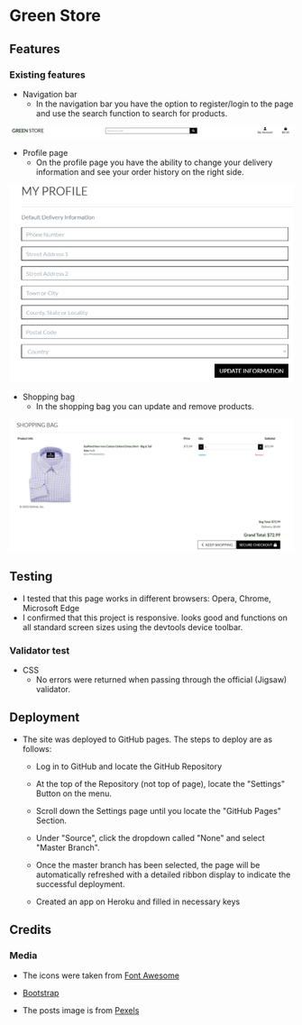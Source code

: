 # Green Store

## Features

### Existing features

- Navigation bar
   - In the navigation bar you have the option to register/login to the page and use the search function to search for products.

![Navbar](media/Navbar.png)

- Profile page
   - On the profile page you have the ability to change your delivery information and see your order history on the right side.

![Profile-Page](media/Myprofile.png)

- Shopping bag
   - In the shopping bag you can update and remove products.

![Shopping-Bag](media/Shoppingbag.png)

## Testing
- I tested that this page works in different browsers: Opera, Chrome, Microsoft Edge
- I confirmed that this project is responsive. looks good and functions on all standard screen sizes using the devtools device toolbar.


### Validator test

- CSS
   - No errors were returned when passing through the official (Jigsaw) validator.

## Deployment

- The site was deployed to GitHub pages. The steps to deploy are as follows: 
    
    - Log in to GitHub and locate the GitHub Repository
    
    - At the top of the Repository (not top of page), locate the "Settings" Button on the menu.

    - Scroll down the Settings page until you locate the "GitHub Pages" Section.

    - Under "Source", click the dropdown called "None" and select "Master Branch".

    - Once the master branch has been selected, the page will be automatically refreshed with a detailed ribbon display to indicate the successful deployment. 

    - Created an app on Heroku and filled in necessary keys
## Credits

### Media

- The icons were taken from [Font Awesome](https://fontawesome.com/)

- [Bootstrap](https://getbootstrap.com/)

- The posts image is from [Pexels](https://pexels.com)